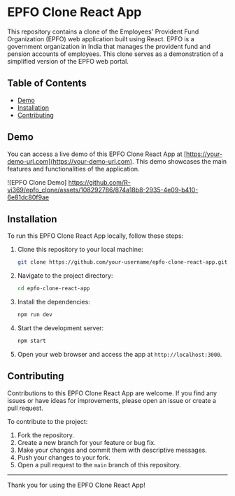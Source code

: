 # EPFO Clone React App

This repository contains a clone of the Employees' Provident Fund Organization (EPFO) web application built using React. EPFO is a government organization in India that manages the provident fund and pension accounts of employees. This clone serves as a demonstration of a simplified version of the EPFO web portal.

## Table of Contents

- [Demo](#demo)
- [Installation](#installation)
- [Contributing](#contributing)


## Demo

You can access a live demo of this EPFO Clone React App at [https://your-demo-url.com](https://your-demo-url.com). This demo showcases the main features and functionalities of the application.

![EPFO Clone Demo]
https://github.com/R-vi369/epfo_clone/assets/108292786/874a18b8-2935-4e09-b410-6e81dc80f9ae





## Installation

To run this EPFO Clone React App locally, follow these steps:

1. Clone this repository to your local machine:

   ```bash
   git clone https://github.com/your-username/epfo-clone-react-app.git
   ```

2. Navigate to the project directory:

   ```bash
   cd epfo-clone-react-app
   ```

3. Install the dependencies:

   ```bash
   npm run dev
   ```



4. Start the development server:

   ```bash
   npm start
   ```

5. Open your web browser and access the app at `http://localhost:3000`.

## Contributing

Contributions to this EPFO Clone React App are welcome. If you find any issues or have ideas for improvements, please open an issue or create a pull request.

To contribute to the project:

1. Fork the repository.
2. Create a new branch for your feature or bug fix.
3. Make your changes and commit them with descriptive messages.
4. Push your changes to your fork.
5. Open a pull request to the `main` branch of this repository.



---

Thank you for using the EPFO Clone React App! 
